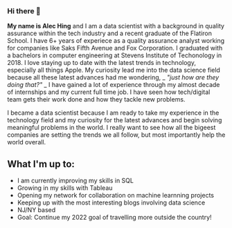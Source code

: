 ### Hi there 👋

**My name is Alec Hing** and I am a data scientist with a background in quality assurance within the tech industry and a recent graduate of the Flatiron School. I have 6+ years of experiece as a quality assurance analyst working for companies like Saks Fifth Avenue and Fox Corporation. I graduated with a bachelors in computer engineering at Stevens Institute of Techonology in 2018. I love staying up to date with the latest trends in technology, especially all things Apple. My curiosity lead me into the data science field because all these latest advances had me wondering, _ _"just how are they doing that?"_ _ I have gained a lot of experience through my almost decade of internships and my current full time job. I have seen how tech/digital team gets their work done and how they tackle new problems.

I became a data scientist because I am ready to take my experience in the technology field and my curiosity for the latest advances and begin solving meaningful problems in the world. I really want to see how all the bigeest companies are setting the trends we all follow, but most importantly help the world overall.

## What I'm up to:
- I am currently improving my skills in SQL
- Growing in my skills with Tableau
- Opening my network for collaboration on machine learnning projects
- Keeping up with the most interesting blogs involving data science
- NJ/NY based
- Goal: Continue my 2022 goal of travelling more outside the country!
